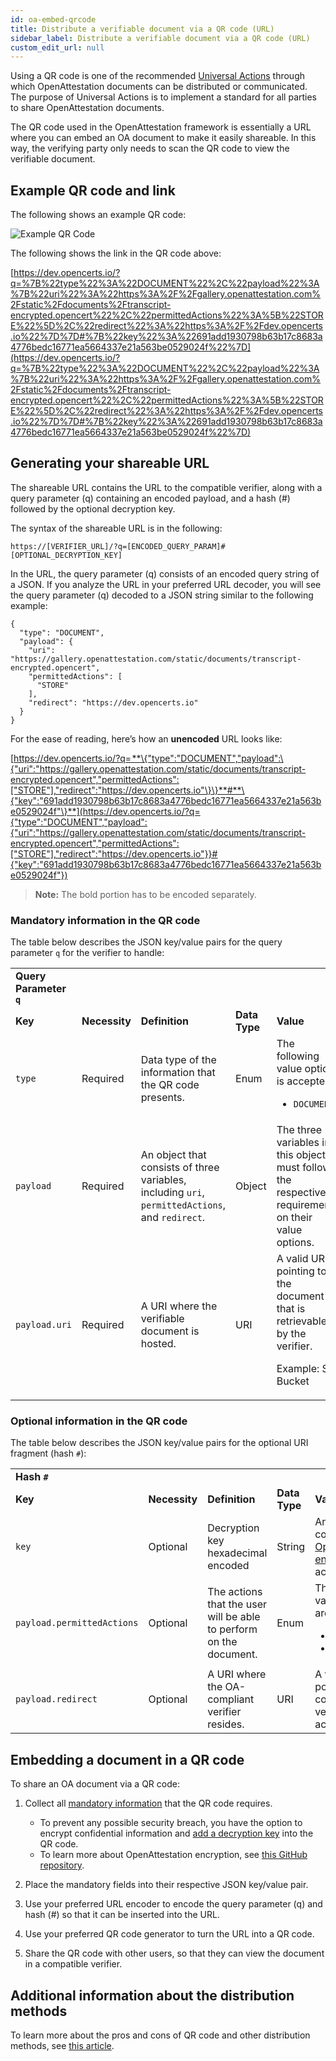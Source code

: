 ```yaml
---
id: oa-embed-qrcode
title: Distribute a verifiable document via a QR code (URL)
sidebar_label: Distribute a verifiable document via a QR code (URL)
custom_edit_url: null
---
```


Using a QR code is one of the recommended [Universal Actions](https://github.com/Open-Attestation/adr/blob/master/universal_actions.md#universal-actions-for-open-attestation-documents) through which OpenAttestation documents can be distributed or communicated. The purpose of Universal Actions is to implement a standard for all parties to share OpenAttestation documents.

The QR code used in the OpenAttestation framework is essentially a URL where you can embed an OA document to make it easily shareable. In this way, the verifying party only needs to scan the QR code to view the verifiable document.

## Example QR code and link

The following shows an example QR code:

![Example QR Code](/docs/distribute-section/oa-embed-qrcode/example-qrcode.png)

The following shows the link in the QR code above:

[https://dev.opencerts.io/?q=%7B%22type%22%3A%22DOCUMENT%22%2C%22payload%22%3A%7B%22uri%22%3A%22https%3A%2F%2Fgallery.openattestation.com%2Fstatic%2Fdocuments%2Ftranscript-encrypted.opencert%22%2C%22permittedActions%22%3A%5B%22STORE%22%5D%2C%22redirect%22%3A%22https%3A%2F%2Fdev.opencerts.io%22%7D%7D#%7B%22key%22%3A%22691add1930798b63b17c8683a4776bedc16771ea5664337e21a563be0529024f%22%7D](https://dev.opencerts.io/?q=%7B%22type%22%3A%22DOCUMENT%22%2C%22payload%22%3A%7B%22uri%22%3A%22https%3A%2F%2Fgallery.openattestation.com%2Fstatic%2Fdocuments%2Ftranscript-encrypted.opencert%22%2C%22permittedActions%22%3A%5B%22STORE%22%5D%2C%22redirect%22%3A%22https%3A%2F%2Fdev.opencerts.io%22%7D%7D#%7B%22key%22%3A%22691add1930798b63b17c8683a4776bedc16771ea5664337e21a563be0529024f%22%7D)

## Generating your shareable URL

The shareable URL contains the URL to the compatible verifier, along with a query parameter (q) containing an encoded payload, and a hash (#) followed by the optional decryption key.

The syntax of the shareable URL is in the following:

```
https://[VERIFIER_URL]/?q=[ENCODED_QUERY_PARAM]#[OPTIONAL_DECRYPTION_KEY]
```

In the URL, the query parameter (q) consists of an encoded query string of a JSON. If you analyze the URL in your preferred URL decoder, you will see the query parameter (q) decoded to a JSON string similar to the following example:

```
{
  "type": "DOCUMENT",
  "payload": {
    "uri": "https://gallery.openattestation.com/static/documents/transcript-encrypted.opencert",
    "permittedActions": [
      "STORE"
    ],
    "redirect": "https://dev.opencerts.io"
  }
}
```

For the ease of reading, here’s how an **unencoded** URL looks like:

[https://dev.opencerts.io/?q= **\{"type":"DOCUMENT","payload":\{"uri":"https://gallery.openattestation.com/static/documents/transcript-encrypted.opencert","permittedActions":["STORE"],"redirect":"https://dev.opencerts.io"\}\}**#**\{"key":"691add1930798b63b17c8683a4776bedc16771ea5664337e21a563be0529024f"\}**](https://dev.opencerts.io/?q={"type":"DOCUMENT","payload":{"uri":"https://gallery.openattestation.com/static/documents/transcript-encrypted.opencert","permittedActions":["STORE"],"redirect":"https://dev.opencerts.io"}}#{"key":"691add1930798b63b17c8683a4776bedc16771ea5664337e21a563be0529024f"})

> **Note:** The bold portion has to be encoded separately.

### Mandatory information in the QR code

The table below describes the JSON key/value pairs for the query parameter `q` for the verifier to handle:

<table>
  <tr>
   <td><strong>Query Parameter <code>q</code></strong></td>
  </tr>
  <tr>
   <td><strong>Key</strong></td>
   <td><strong>Necessity</strong></td>
   <td><strong>Definition</strong></td>
   <td><strong>Data Type</strong></td>
   <td><strong>Value</strong></td>
  </tr>
  <tr>
   <td><code>type</code></td>
   <td>Required</td>
   <td>Data type of the information that the QR code presents.</td>
   <td>Enum</td>
   <td>The following value option is accepted:
<ul><li><code>DOCUMENT</code></li></ul></td>
  </tr>
  <tr>
   <td><code>payload</code></td>
   <td>Required</td>
   <td>An object that consists of three variables, including <code>uri</code>, <code>permittedActions</code>, and <code>redirect</code>.</td>
   <td>Object</td>
   <td>The three variables in this object must follow the respective requirements on their value options.</td>
  </tr>
  <tr>
   <td><code>payload.uri</code></td>
   <td>Required</td>
   <td>A URI where the verifiable document is hosted.</td>
   <td>URI</td>
   <td>A valid URI pointing to the document that is retrievable by the verifier. 
<p>Example: S3 Bucket</p></td>
  </tr>
</table>

### Optional information in the QR code

The table below describes the JSON key/value pairs for the optional URI fragment (hash `#`):

<table>
  <tr>
   <td><strong>Hash <code>#</code></strong></td>
  </tr>

  <tr>
   <td><strong>Key</strong></td>
   <td><strong>Necessity</strong></td>
   <td><strong>Definition</strong></td>
   <td><strong>Data Type</strong></td>
   <td><strong>Value</strong></td>
  </tr>

  <tr>
   <td><code>key</code></td>
   <td>Optional</td>
   <td>Decryption key hexadecimal encoded</td>
   <td>String</td>
   <td>Any key compliant with <a href="https://github.com/Open-Attestation/oa-encryption">OpenAttestation encryption</a> is accepted.</td>
  </tr>

  <tr>
    <td><code>payload.permittedActions</code></td>
    <td>Optional</td>
    <td>The actions that the user will be able to perform on the document.</td>
    <td>Enum</td>
    <td>
    The following value options are accepted:
  <ul>

  <li><code>VIEW</code></li>

  <li><code>STORE</code></li>

  </ul>
  </td>
  </tr>
    
  <tr>
    <td><code>payload.redirect</code></td>
    <td>Optional</td>
    <td>A URI where the OA-compliant verifier resides.</td>
    <td>URI</td>
    <td>A valid URI pointing to any compatible verifier is accepted.</td>
    </tr>

</table>

## Embedding a document in a QR code

To share an OA document via a QR code:

1. Collect all [mandatory information](#mandatory-information-in-the-qr-code) that the QR code requires.

   - To prevent any possible security breach, you have the option to encrypt confidential information and [add a decryption key](#optional-information-in-the-qr-code) into the QR code.
   - To learn more about OpenAttestation encryption, see [this GitHub repository](https://github.com/Open-Attestation/oa-encryption).

2. Place the mandatory fields into their respective JSON key/value pair.

3. Use your preferred URL encoder to encode the query parameter (q) and hash (#) so that it can be inserted into the URL.

4. Use your preferred QR code generator to turn the URL into a QR code.

5. Share the QR code with other users, so that they can view the document in a compatible verifier.

## Additional information about the distribution methods

To learn more about the pros and cons of QR code and other distribution methods, see [this article](/docs/faq-section/faq04).
